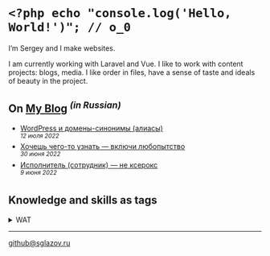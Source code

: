 # `<?php echo "console.log('Hello, World!')"; // o_0`
I’m Sergey and I make websites.

I am currently working with Laravel and Vue. I like to work with content projects: blogs, media. I like order in files, have a sense of taste and ideals of beauty in the project.

## On [My Blog](https://sglazov.ru/notes/) <sup>_(in Russian)_</sup>

* [WordPress и домены-синонимы (алиасы)](https://sglazov.ru/notes/wordpress-domains/) <br />
<sup>_12 июля 2022_</sup>
* [Хочешь чего-то узнать — включи любопытство](https://sglazov.ru/notes/curious/) <br />
<sup>_30 июня 2022_</sup>
* [Исполнитель (сотрудник) — не ксерокс](https://sglazov.ru/notes/your-opinion/) <br />
<sup>_9 июня 2022_</sup>


## Knowledge and skills as tags
<details>
  <summary>WAT</summary>

  CSS, HTML, SCSS, PostCSS, Stylus, styled-components, Less, БЭМ, Pug (Jade), Nunjucks, JavaScript, jQuery, Vue3, a11y, Eleventy (11ty), MarkDown, Gulp, Grunt, Cypress, Git, GitHub, GitHub Actions, GitLab, Bitbucket, Sketch, Zeplin, Avacode, Photoshop, Figma, SVG, React, PHP, WordPress, Laravel _(well, a little bit)_, Flarum, Shop-Script, Bootstrap, ISPmanager, Reg.ru, TimeWeb.
</details>

----
[github@sglazov.ru](mailto:github@sglazov.ru)
